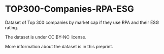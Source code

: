# TOP300-Companies-RPA-ESG
Dataset of Top 300 companies by market cap if they use RPA and their ESG rating.

The dataset is under CC BY-NC license. 

More information about the dataset is in this preprint.
